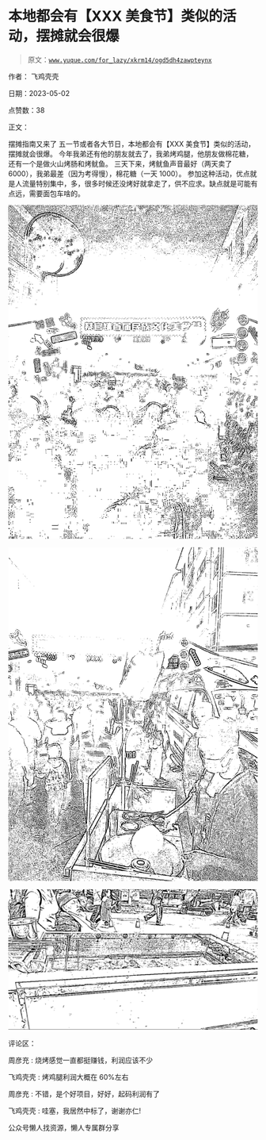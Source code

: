 # 本地都会有【XXX 美食节】类似的活动，摆摊就会很爆

> 原文：[`www.yuque.com/for_lazy/xkrm14/ogd5dh4zawpteynx`](https://www.yuque.com/for_lazy/xkrm14/ogd5dh4zawpteynx)



作者： 飞鸡壳壳



日期：2023-05-02



点赞数：38



正文：



摆摊指南又来了 五一节或者各大节日，本地都会有【XXX 美食节】类似的活动，摆摊就会很爆。 今年我弟还有他的朋友就去了，我弟烤鸡腿，他朋友做棉花糖，还有一个是做火山烤肠和烤鱿鱼。 三天下来，烤鱿鱼声音最好（两天卖了 6000），我弟最差（因为考得慢），棉花糖（一天 1000）。 参加这种活动，优点就是人流量特别集中，多，很多时候还没烤好就拿走了，供不应求。缺点就是可能有点远，需要面包车啥的。



![](img/75bc8c21bdc8c69cae4f932809bc2310.png)



![](img/0bcd2d551cc48a190c4257a818f064dc.png)



![](img/867f514c7d92da97b7bb95800e85ea29.png)  

评论区：



周彦充 : 烧烤感觉一直都挺赚钱，利润应该不少



飞鸡壳壳 : 烤鸡腿利润大概在 60%左右



周彦充 : 不错，是个好项目，好好，起码利润有了



飞鸡壳壳 : 哇塞，我居然中标了，谢谢亦仁!



公众号懒人找资源，懒人专属群分享

